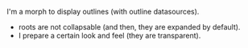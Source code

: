 I'm a morph to display outlines (with outline datasources).

- roots are not collapsable (and then, they are expanded by default).
- I prepare a certain look and feel (they are transparent).
